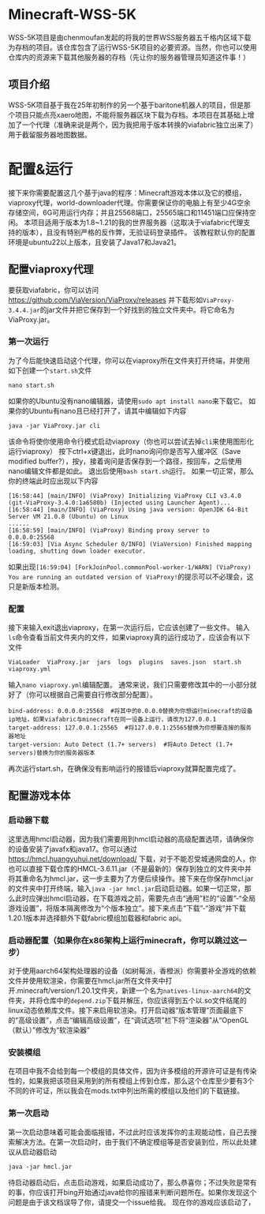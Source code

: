 # Minecraft-WSS-5K
WSS-5K项目是由chenmoufan发起的将我的世界WSS服务器五千格内区域下载为存档的项目。该仓库包含了运行WSS-5K项目的必要资源。当然，你也可以使用仓库内的资源来下载其他服务器的存档（先让你的服务器管理员知道这件事！）
## 项目介绍
WSS-5K项目基于我在25年初制作的另一个基于baritone机器人的项目，但是那个项目只能点亮xaero地图，不能将服务器区块下载为存档。本项目在其基础上增加了一个代理（准确来说是两个，因为我把用于版本转换的viafabric独立出来了）用于截留服务器地图数据。
# 配置&运行
接下来你需要配置这几个基于java的程序：Minecraft游戏本体以及它的模组，viaproxy代理，world-downloader代理。你需要保证你的电脑上有至少4G空余存储空间，6G可用运行内存；并且25568端口，25565端口和11451端口应保持空闲。
本项目适用于版本为1.8~1.21的我的世界服务器（这取决于viafabric代理支持的版本），且没有特别严格的反作弊，无验证码登录插件。
该教程默认你的配置环境是ubuntu22以上版本，且安装了Java17和Java21。
## 配置viaproxy代理
要获取viafabric，你可以访问 https://github.com/ViaVersion/ViaProxy/releases 并下载形如`ViaProxy-3.4.4.jar`的jar文件并把它保存到一个好找到的独立文件夹中。将它命名为ViaProxy.jar。
### 第一次运行
为了今后能快速启动这个代理，你可以在viaproxy所在文件夹打开终端，并使用如下创建一个`start.sh`文件
```
nano start.sh
```
如果你的Ubuntu没有nano编辑器，请使用`sudo apt install nano`来下载它。
如果你的Ubuntu有nano且已经打开了，请其中编辑如下内容
```
java -jar ViaProxy.jar cli
```
该命令将使你使用命令行模式启动viaproxy（你也可以尝试去掉`cli`来使用图形化运行viaproxy）
按下ctrl+x键退出，此时nano询问你是否写入缓冲区（Save modified buffer?），按y，接着询问是否保存到一个路径，按回车，之后使用nano编辑文件都是如此。
退出后使用`bash start.sh`运行。
如果一切正常，那么你的终端此时应出现以下内容
```
[16:58:44] [main/INFO] (ViaProxy) Initializing ViaProxy CLI v3.4.0 (git-ViaProxy-3.4.0:1a6580b) (Injected using Launcher Agent)...
[16:58:44] [main/INFO] (ViaProxy) Using java version: OpenJDK 64-Bit Server VM 21.0.8 (Ubuntu) on Linux
......
[16:58:59] [main/INFO] (ViaProxy) Binding proxy server to 0.0.0.0:25568
[16:59:03] [Via Async Scheduler 0/INFO] (ViaVersion) Finished mapping loading, shutting down loader executor.
```
如果出现`[16:59:04] [ForkJoinPool.commonPool-worker-1/WARN] (ViaProxy) You are running an outdated version of ViaProxy!`的提示可以不必理会，这只是新版本检测。
### 配置
接下来输入exit退出viaproxy，在第一次运行后，它应该创建了一些文件。
输入`ls`命令查看当前文件夹内的文件，如果viaproxy真的运行成功了，应该会有以下文件
```
ViaLoader  ViaProxy.jar  jars  logs  plugins  saves.json  start.sh  viaproxy.yml
```
输入`nano viaproxy.yml`编辑配置。
通常来说，我们只需要修改其中的一小部分就好了（你可以根据自己需要自行修改部分配置）。
```
bind-address: 0.0.0.0:25568  #将其中的0.0.0.0替换为你想运行minecraft的设备ip地址，如果viafabric与minecraft在同一设备上运行，请改为127.0.0.1
target-address: 127.0.0.1:25565  #将127.0.0.1:25565替换为你想要连接的服务器地址
target-version: Auto Detect (1.7+ servers)  #将Auto Detect (1.7+ servers)替换为你的服务器版本
```
再次运行start.sh，在确保没有影响运行的报错后viaproxy就算配置完成了。
## 配置游戏本体
### 启动器下载
这里选用hmcl启动器，因为我们需要用到hmcl启动器的高级配置选项，请确保你的设备安装了javafx和java17。你可以通过 https://hmcl.huangyuhui.net/download/ 下载，对于不能忍受城通网盘的人，你也可以直接下载仓库的HMCL-3.6.11.jar（不是最新的）保存到独立的文件夹中并将其重命名为hmcl.jar，这一步主要为了方便后续操作。接下来在你保存hmcl.jar的文件夹中打开终端，输入`java -jar hmcl.jar`启动启动器。如果一切正常，那么此时应弹出hmcl启动器，在下载游戏之前，需要先点击“通用”栏的“设置”-“全局游戏设置”，将版本隔离修改为“个版本独立”。接下来点击“下载”-“游戏”并下载1.20.1版本并选择额外下载fabric模组加载器和fabric api。
### 启动器配置（如果你在x86架构上运行minecraft，你可以跳过这一步）
对于使用aarch64架构处理器的设备（如树莓派，香橙派）你需要补全游戏的依赖文件并使用软渲染，你需要在hmcl.jar所在文件夹中打开.minecraft/version/1.20.1文件夹，新建一个名为`natives-linux-aarch64`的文件夹，并将仓库中的`depend.zip`下载并解压，你应该得到五个以.so文件结尾的linux动态依赖库文件。接下来启用软渲染。打开启动器“版本管理”页面最底下的“高级设置”，点击“编辑高级设置”，在“调试选项”栏下将“渲染器”从“OpenGL（默认）”修改为“软渲染器”
### 安装模组
在项目中我不会给到每一个模组的具体文件，因为许多模组的开源许可证是有传染性的，如果我把该项目采用到的所有模组上传到仓库，那么这个仓库至少要有3个不同的许可证，所以我会在mods.txt中列出所需的模组以及他们的下载链接。
### 第一次启动
第一次启动意味着可能会面临报错，不过此时应该发挥你的主观能动性，自己去搜索解决方法。在第一次启动时，由于我们不确定模组等是否安装到位，所以此处建议从启动器启动
```
java -jar hmcl.jar
```
待启动器启动后，点击启动游戏，如果启动成功了，那么恭喜你；不过失败是常有的事，你应该打开bing开始通过java给你的报错来判断问题所在。如果你发现这个问题是由于该文档误导了你，请提交一个issue给我。
现在你的游戏应该启动了，
